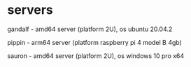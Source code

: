 # servers

gandalf - amd64 server (platform 2U), os ubuntu 20.04.2

pippin - arm64 server (platform raspberry pi 4 model B 4gb)

sauron - amd64 server (platform 2U), os windows 10 pro x64